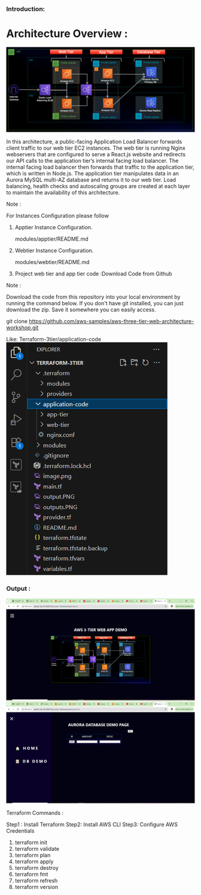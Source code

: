 ### **Introduction:**

# Architecture Overview :

![alt text](image.png)

In this architecture, a public-facing Application Load Balancer forwards client traffic to our web tier EC2 instances. The web tier is running Nginx webservers that are configured to serve a React.js website and redirects our API calls to the application tier’s internal facing load balancer. The internal facing load balancer then forwards that traffic to the application tier, which is written in Node.js. The application tier manipulates data in an Aurora MySQL multi-AZ database and returns it to our web tier. Load balancing, health checks and autoscaling groups are created at each layer to maintain the availability of this architecture.


Note :

For Instances Configuration please follow  
 
1. Apptier Instance Configuration.

   modules/apptier/README.md

2. Webtier Instance Configuration.

   modules/webtier/README.md

3. Project  web tier and app tier code :Download Code from Github

Note :

Download the code from this repository  into your local environment by running the command below. If you don't have git installed, you can just download the zip. Save it somewhere you can easily access.

git clone https://github.com/aws-samples/aws-three-tier-web-architecture-workshop.git

Like:
Terraform-3tier/application-code
![alt text](image-1.png)

### Output :

![alt text](output.PNG)
![alt text](outputs.PNG)


Terraform Commands :

Step1 : Install Terraform
Step2: Install AWS CLI
Step3: Configure AWS Credentials

1. terraform init
2. terraform validate
3. terraform plan
4. terraform apply
5. terraform destroy
6. terraform fmt
7. terraform refresh
8. terraform version